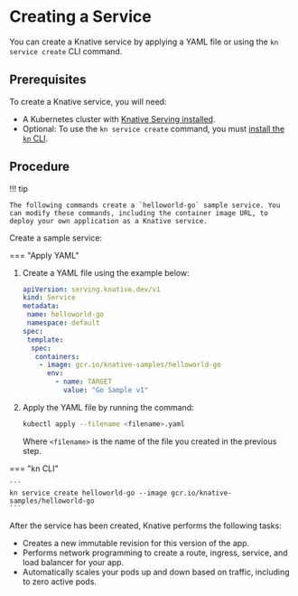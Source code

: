 # Creating a Service

You can create a Knative service by applying a YAML file or using the `kn service create` CLI command.

## Prerequisites

To create a Knative service, you will need:

* A Kubernetes cluster with [Knative Serving installed](../../../../admin/install).
* Optional: To use the `kn service create` command, you must [install the `kn` CLI](../../../../client/install-kn).

## Procedure

!!! tip

    The following commands create a `helloworld-go` sample service. You can modify these commands, including the container image URL, to deploy your own application as a Knative service.

Create a sample service:

=== "Apply YAML"

1. Create a YAML file using the example below:

    ```yaml
    apiVersion: serving.knative.dev/v1
    kind: Service
    metadata:
     name: helloworld-go
     namespace: default
    spec:
     template:
      spec:
       containers:
        - image: gcr.io/knative-samples/helloworld-go
          env:
            - name: TARGET
              value: "Go Sample v1"
    ```
1. Apply the YAML file by running the command:

    ```bash
    kubectl apply --filename <filename>.yaml
    ```
    Where `<filename>` is the name of the file you created in the previous step.
    
=== "kn CLI"

    ```
    kn service create helloworld-go --image gcr.io/knative-samples/helloworld-go
    ```

After the service has been created, Knative performs the following tasks:

* Creates a new immutable revision for this version of the app.
* Performs network programming to create a route, ingress, service, and load balancer for your app.
* Automatically scales your pods up and down based on traffic, including to zero active pods.
